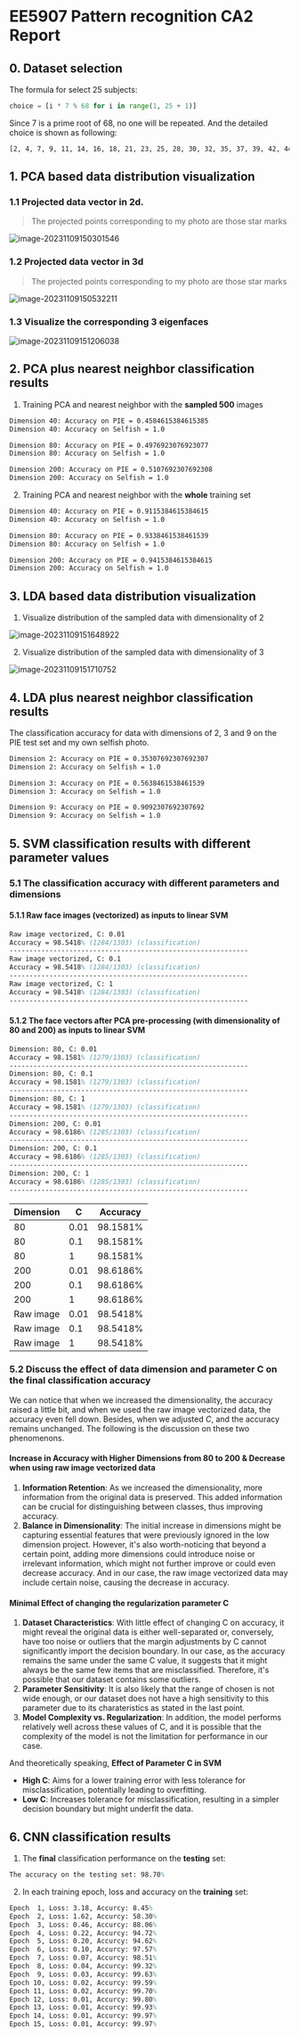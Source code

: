 # EE5907 Pattern recognition CA2 Report

## 0. Dataset selection

The formula for select 25 subjects:

```python
choice = [i * 7 % 68 for i in range(1, 25 + 1)]
```

Since 7 is a prime root of 68, no one will be repeated. And the detailed choice is shown as following:

```bash
[2, 4, 7, 9, 11, 14, 16, 18, 21, 23, 25, 28, 30, 32, 35, 37, 39, 42, 44, 49, 51, 56, 58, 63, 65]
```



## 1. PCA based data distribution visualization

### 1.1 Projected data vector in 2d. 

>  The projected points corresponding to my photo are those star marks

![image-20231109150301546](./report_images/PCA1.png)

### 1.2 Projected data vector in 3d

>  The projected points corresponding to my photo are those star marks

![image-20231109150532211](./report_images/PCA2.png)

### 1.3 Visualize the corresponding 3 eigenfaces 

![image-20231109151206038](./report_images/PCA3.png)



## 2. PCA plus nearest neighbor classification results

1. Training PCA and nearest neighbor with the **sampled 500** images

```latex
Dimension 40: Accuracy on PIE = 0.4584615384615385
Dimension 40: Accuracy on Selfish = 1.0

Dimension 80: Accuracy on PIE = 0.4976923076923077
Dimension 80: Accuracy on Selfish = 1.0

Dimension 200: Accuracy on PIE = 0.5107692307692308
Dimension 200: Accuracy on Selfish = 1.0
```

2. Training PCA and nearest neighbor with the **whole** training set

```latex
Dimension 40: Accuracy on PIE = 0.9115384615384615
Dimension 40: Accuracy on Selfish = 1.0

Dimension 80: Accuracy on PIE = 0.9338461538461539
Dimension 80: Accuracy on Selfish = 1.0

Dimension 200: Accuracy on PIE = 0.9415384615384615
Dimension 200: Accuracy on Selfish = 1.0
```



## 3. LDA based data distribution visualization

1. Visualize distribution of the sampled data with dimensionality of 2 

![image-20231109151648922](./report_images/LDA1.png)

2. Visualize distribution of the sampled data with dimensionality of 3

![image-20231109151710752](./report_images/LDA2.png)



## 4. LDA plus nearest neighbor classification results

The classification accuracy for data with dimensions of 2, 3 and 9 on the PIE test set and my own selfish photo.

```latex
Dimension 2: Accuracy on PIE = 0.35307692307692307
Dimension 2: Accuracy on Selfish = 1.0

Dimension 3: Accuracy on PIE = 0.5638461538461539
Dimension 3: Accuracy on Selfish = 1.0

Dimension 9: Accuracy on PIE = 0.9092307692307692
Dimension 9: Accuracy on Selfish = 1.0
```



## 5. SVM classification results with different parameter values

### 5.1 The classification accuracy with different parameters and dimensions

#### 5.1.1 Raw face images (vectorized) as inputs to linear SVM

```latex
Raw image vectorized, C: 0.01
Accuracy = 98.5418% (1284/1303) (classification)
------------------------------------------------------------
Raw image vectorized, C: 0.1
Accuracy = 98.5418% (1284/1303) (classification)
------------------------------------------------------------
Raw image vectorized, C: 1
Accuracy = 98.5418% (1284/1303) (classification)
------------------------------------------------------------
```

#### 5.1.2 The face vectors after PCA pre-processing (with dimensionality of 80 and 200) as inputs to linear SVM

```latex
Dimension: 80, C: 0.01
Accuracy = 98.1581% (1279/1303) (classification)
------------------------------------------------------------
Dimension: 80, C: 0.1
Accuracy = 98.1581% (1279/1303) (classification)
------------------------------------------------------------
Dimension: 80, C: 1
Accuracy = 98.1581% (1279/1303) (classification)
------------------------------------------------------------
Dimension: 200, C: 0.01
Accuracy = 98.6186% (1285/1303) (classification)
------------------------------------------------------------
Dimension: 200, C: 0.1
Accuracy = 98.6186% (1285/1303) (classification)
------------------------------------------------------------
Dimension: 200, C: 1
Accuracy = 98.6186% (1285/1303) (classification)
------------------------------------------------------------
```

| Dimension | C    | Accuracy |
| --------- | ---- | -------- |
| 80        | 0.01 | 98.1581% |
| 80        | 0.1  | 98.1581% |
| 80        | 1    | 98.1581% |
| 200       | 0.01 | 98.6186% |
| 200       | 0.1  | 98.6186% |
| 200       | 1    | 98.6186% |
| Raw image | 0.01 | 98.5418% |
| Raw image | 0.1  | 98.5418% |
| Raw image | 1    | 98.5418% |

### 5.2 Discuss the effect of data dimension and parameter C on the final classification accuracy

We can notice that when we increased the dimensionality, the accuracy raised a little bit, and when we used the raw image vectorized data, the accuracy even fell down. Besides, when we adjusted *C*, and the accuracy remains unchanged. The following is the discussion on these two phenomenons. 

#### Increase in Accuracy with Higher Dimensions from 80 to 200 & Decrease when using raw image vectorized data

1. **Information Retention**: As we increased the dimensionality, more information from the original data is preserved. This added information can be crucial for distinguishing between classes, thus improving accuracy.
2. **Balance in Dimensionality**: The initial increase in dimensions might be capturing essential features that were previously ignored in the low dimension project. However, it's also worth-noticing that beyond a certain point, adding more dimensions could introduce noise or irrelevant information, which might not further improve or could even decrease accuracy. And in our case, the raw image vectorized data may include certain noise, causing the decrease in accuracy.

#### Minimal Effect of changing the regularization parameter C

1. **Dataset Characteristics**: With little effect of changing C on accuracy, it might reveal the original data is either well-separated or, conversely, have too noise or outliers that the margin adjustments by C cannot significantly import the decision boundary. In our case, as the accuracy remains the same under the same C value, it suggests that it might always be the same few items that are misclassified. Therefore, it's possible that our dataset contains some outliers.
2. **Parameter Sensitivity**: It is also likely that the range of chosen is not wide enough, or our dataset does not have a high sensitivity to this parameter due to its charateristics as stated in the last point. 
3. **Model Complexity vs. Regularization**: In addition, the model performs relatively well across these values of C, and it is possible that the complexity of the model is not the limitation for performance in our case.

And theoretically speaking, **Effect of Parameter C in SVM**

- **High C**: Aims for a lower training error with less tolerance for misclassification, potentially leading to overfitting.
- **Low C**: Increases tolerance for misclassification, resulting in a simpler decision boundary but might underfit the data.



## 6. CNN classification results

1. The **final** classification performance on the **testing** set:

```tex
The accuracy on the testing set: 98.70%
```

2. In each training epoch, loss and accuracy on the **training** set:

```tex
Epoch  1, Loss: 3.18, Accurcy: 8.45%
Epoch  2, Loss: 1.62, Accurcy: 58.30%
Epoch  3, Loss: 0.46, Accurcy: 88.06%
Epoch  4, Loss: 0.22, Accurcy: 94.72%
Epoch  5, Loss: 0.20, Accurcy: 94.62%
Epoch  6, Loss: 0.10, Accurcy: 97.57%
Epoch  7, Loss: 0.07, Accurcy: 98.51%
Epoch  8, Loss: 0.04, Accurcy: 99.32%
Epoch  9, Loss: 0.03, Accurcy: 99.63%
Epoch 10, Loss: 0.02, Accurcy: 99.59%
Epoch 11, Loss: 0.02, Accurcy: 99.70%
Epoch 12, Loss: 0.01, Accurcy: 99.80%
Epoch 13, Loss: 0.01, Accurcy: 99.93%
Epoch 14, Loss: 0.01, Accurcy: 99.97%
Epoch 15, Loss: 0.01, Accurcy: 99.97%
```

